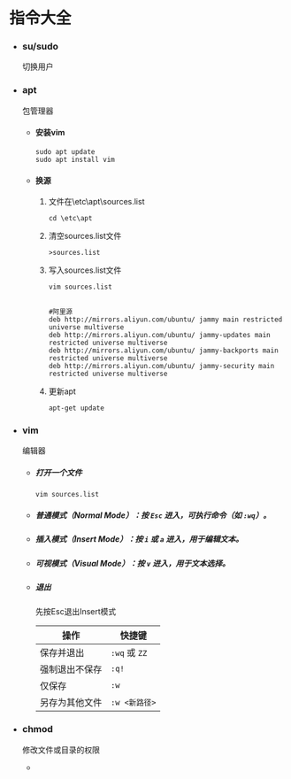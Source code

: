 # 指令大全

- ### su/sudo

     切换用户





- ### apt

     包管理器

     - #### 安装vim

          ```shell
          sudo apt update
          sudo apt install vim
          ```

     - #### 换源

          1. 文件在\etc\apt\sources.list

               ```
               cd \etc\apt
               ```

          2. 清空sources.list文件

               ```shell
               >sources.list
               ```

          3. 写入sources.list文件

               ```shell
               vim sources.list
               
               
               #阿里源
             deb http://mirrors.aliyun.com/ubuntu/ jammy main restricted universe multiverse
               deb http://mirrors.aliyun.com/ubuntu/ jammy-updates main restricted universe multiverse
               deb http://mirrors.aliyun.com/ubuntu/ jammy-backports main restricted universe multiverse
               deb http://mirrors.aliyun.com/ubuntu/ jammy-security main restricted universe multiverse
             ```
          
          4. 更新apt
             
               ```shell
               apt-get update
               ```

- ### vim

     编辑器

     - ##### 打开一个文件

          ```shell
          vim sources.list
          ```

     - ##### 普通模式（Normal Mode）‌：按 `Esc` 进入，可执行命令（如 `:wq`）。

     - ##### **插入模式（Insert Mode）**‌：按 `i` 或 `a` 进入，用于编辑文本。

     - ##### ‌**可视模式（Visual Mode）**‌：按 `v` 进入，用于文本选择。

     - ##### 退出

          先按Esc退出Insert模式

          | 操作           | 快捷键        |
          | -------------- | ------------- |
          | 保存并退出     | `:wq` 或 `ZZ` |
          | 强制退出不保存 | `:q!`         |
          | 仅保存         | `:w`          |
          | 另存为其他文件 | `:w <新路径>` |


- ### chmod

     修改文件或目录的权限

     - 

